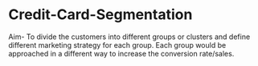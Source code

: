 # Credit-Card-Segmentation
Aim- To divide the customers into different groups or clusters and define different marketing strategy for each group. Each group would be approached in a different way to increase the conversion rate/sales.
